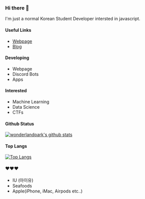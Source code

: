 ### Hi there 👋

I'm just a normal Korean Student Developer intersted in javascript.

#### Useful Links

- [Webpage](https://wonder.im)
- [Blog](https://blog.wonder.im)

#### Developing

- Webpage
- Discord Bots
- Apps

#### Interested

- Machine Learning
- Data Science
- CTFs

#### Github Status

[![wonderlandpark's github stats](https://github-readme-stats.vercel.app/api?username=wonderlandpark&bg_color=30,e96443,904e95&title_color=fff&text_color=fff)](https://github.com/wonderlandpark/github-readme-stats)

#### Top Langs

[![Top Langs](https://github-readme-stats.vercel.app/api/top-langs/?username=wonderlandpark&bg_color=30,e96443,904e95&title_color=fff&text_color=fff)](https://github.com/wonderlandpark/github-readme-stats)

#### ❤️❤️❤️

- IU (아이유)
- Seafoods
- Apple(iPhone, iMac, Airpods etc..)
